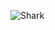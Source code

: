 ![Shark](https://github.com/yuankong666/Ultimate-RAT-Collection/assets/128066597/92222415-e189-4ec5-8625-0474e92d857f)
